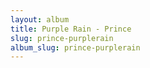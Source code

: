 ```yaml
---
layout: album
title: Purple Rain - Prince
slug: prince-purplerain
album_slug: prince-purplerain
---
```


